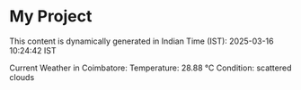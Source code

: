 # My Project

This content is dynamically generated in Indian Time (IST): 2025-03-16 10:24:42 IST


Current Weather in Coimbatore:
Temperature: 28.88 °C
Condition: scattered clouds
